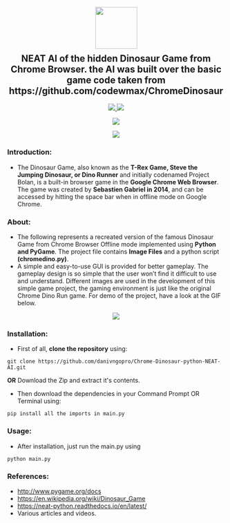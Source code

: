 <p align="center">
  <img src="https://github.com/dhhruv/Chrome-Dino-Runner/blob/master/assets/DinoWallpaper.png" width="97" height="97">
  <h2 align="center" style="margin-top: -4px !important;">NEAT AI of the hidden Dinosaur Game from Chrome Browser.
	  the AI was built over the basic game code taken from https://github.com/codewmax/ChromeDinosaur </h2>
  <p align="center">
    <a href="https://github.com/dhhruv/Sudoku-Solver/blob/master/LICENSE">
      <img src="https://img.shields.io/badge/license-MIT-informational">
    </a>
    <a href="https://www.python.org/">
    	<img src="https://img.shields.io/badge/python-v3.8-informational">
    </a>
  </p>
</p>
<p align="center">
	<img src="http://ForTheBadge.com/images/badges/made-with-python.svg">
</p>
<p align="center">   
	<a href="https://dev.to/dhhruv/chrome-dino-game-using-python-2595">
    	<img src="https://img.shields.io/badge/dev.to-0A0A0A?style=for-the-badge&logo=dev.to&logoColor=white">
    </a>
</p>


### Introduction:

-	The Dinosaur Game, also known as the **T-Rex Game, Steve the Jumping Dinosaur, or Dino Runner** and initially codenamed Project Bolan, is a built-in browser game in the **Google Chrome Web Browser**. The game was created by **Sebastien Gabriel in 2014**, and can be accessed by hitting the space bar when in offline mode on Google Chrome.

### About:

-	The following represents a recreated version of the famous Dinosaur Game from Chrome Browser Offline mode implemented using **Python and PyGame**. The project file contains **Image Files** and a python script **(chromedino.py)**.
-	A simple and easy-to-use GUI is provided for better gameplay. The gameplay design is so simple that the user won’t find it difficult to use and understand. Different images are used in the development of this simple game project, the gaming environment is just like the original Chrome Dino Run game. For demo of the project, have a look at the GIF below.

<p align="center">
  <img src="https://github.com/dhhruv/Chrome-Dino-Runner/blob/master/assets/Other/Chrome%20Dino.gif">
</p>

### Installation:

-	First of all, **clone the repository** using:
```
git clone https://github.com/danivngopro/Chrome-Dinosaur-python-NEAT-AI.git
``` 
**OR**
Download the Zip and extract it's contents.

-	Then download the dependencies in your Command Prompt OR Terminal using:
```
pip install all the imports in main.py
```

### Usage:

-	After installation, just run the main.py using
```
python main.py
```

### References:
-	http://www.pygame.org/docs
-	https://en.wikipedia.org/wiki/Dinosaur_Game
-	https://neat-python.readthedocs.io/en/latest/
-	Various articles and videos.
